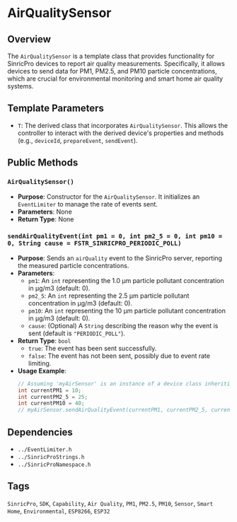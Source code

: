 # AirQualitySensor

## Overview
The `AirQualitySensor` is a template class that provides functionality for SinricPro devices to report air quality measurements. Specifically, it allows devices to send data for PM1, PM2.5, and PM10 particle concentrations, which are crucial for environmental monitoring and smart home air quality systems.

## Template Parameters
*   `T`: The derived class that incorporates `AirQualitySensor`. This allows the controller to interact with the derived device's properties and methods (e.g., `deviceId`, `prepareEvent`, `sendEvent`).

## Public Methods

### `AirQualitySensor()`
*   **Purpose**: Constructor for the `AirQualitySensor`. It initializes an `EventLimiter` to manage the rate of events sent.
*   **Parameters**: None
*   **Return Type**: None

### `sendAirQualityEvent(int pm1 = 0, int pm2_5 = 0, int pm10 = 0, String cause = FSTR_SINRICPRO_PERIODIC_POLL)`
*   **Purpose**: Sends an `airQuality` event to the SinricPro server, reporting the measured particle concentrations.
*   **Parameters**:
    *   `pm1`: An `int` representing the 1.0 μm particle pollutant concentration in μg/m3 (default: 0).
    *   `pm2_5`: An `int` representing the 2.5 μm particle pollutant concentration in μg/m3 (default: 0).
    *   `pm10`: An `int` representing the 10 μm particle pollutant concentration in μg/m3 (default: 0).
    *   `cause`: (Optional) A `String` describing the reason why the event is sent (default is `"PERIODIC_POLL"`).
*   **Return Type**: `bool`
    *   `true`: The event has been sent successfully.
    *   `false`: The event has not been sent, possibly due to event rate limiting.
*   **Usage Example**:
    ```cpp
    // Assuming 'myAirSensor' is an instance of a device class inheriting AirQualitySensor
    int currentPM1 = 10;
    int currentPM2_5 = 25;
    int currentPM10 = 40;
    // myAirSensor.sendAirQualityEvent(currentPM1, currentPM2_5, currentPM10);
    ```

## Dependencies
*   `../EventLimiter.h`
*   `../SinricProStrings.h`
*   `../SinricProNamespace.h`

## Tags
`SinricPro`, `SDK`, `Capability`, `Air Quality`, `PM1`, `PM2.5`, `PM10`, `Sensor`, `Smart Home`, `Environmental`, `ESP8266`, `ESP32`
